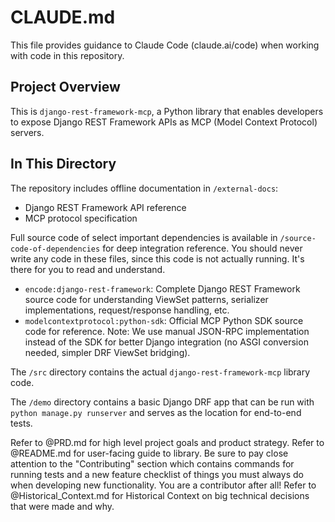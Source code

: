 # CLAUDE.md

This file provides guidance to Claude Code (claude.ai/code) when working with code in this repository.

## Project Overview

This is `django-rest-framework-mcp`, a Python library that enables developers to expose Django REST Framework APIs as MCP (Model Context Protocol) servers.

## In This Directory

The repository includes offline documentation in `/external-docs`:

- Django REST Framework API reference
- MCP protocol specification

Full source code of select important dependencies is available in `/source-code-of-dependencies` for deep integration reference. You should never write any code in these files, since this code is not actually running. It's there for you to read and understand.

- `encode:django-rest-framework`: Complete Django REST Framework source code for understanding ViewSet patterns, serializer implementations, request/response handling, etc.
- `modelcontextprotocol:python-sdk`: Official MCP Python SDK source code for reference. Note: We use manual JSON-RPC implementation instead of the SDK for better Django integration (no ASGI conversion needed, simpler DRF ViewSet bridging).

The `/src` directory contains the actual `django-rest-framework-mcp` library code.

The `/demo` directory contains a basic Django DRF app that can be run with `python manage.py runserver` and serves as the location for end-to-end tests.

Refer to @PRD.md for high level project goals and product strategy.
Refer to @README.md for user-facing guide to library. Be sure to pay close attention to the "Contributing" section which contains commands for running tests and a new feature checklist of things you must always do when developing new functionality. You are a contributor after all!
Refer to @Historical_Context.md for Historical Context on big technical decisions that were made and why.
